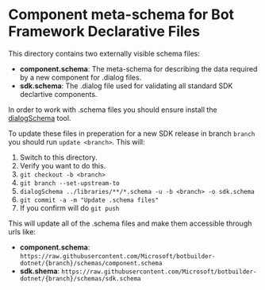 # Component meta-schema for Bot Framework Declarative Files
This directory contains two externally visible schema files:
* __component.schema__: The meta-schema for describing the data required by a new component for .dialog files.  
* __sdk.schema__: The .dialog file used for validating all standard SDK declartive components.

In order to work with .schema files you should ensure install the [dialogSchema](https://github.com/microsoft/botbuilder-tools/tree/V.Future/packages/DialogSchema) tool.

To update these files in preperation for a new SDK release in branch `branch` you should run `update <branch>`.  This will:
1. Switch to this directory.
1. Verify you want to do this.
1. `git checkout -b <branch>`
1. `git branch --set-upstream-to`
1. `dialogSchema ../libraries/**/*.schema -u -b <branch> -o sdk.schema`
1. `git commit -a -m "Update .schema files"`
1. If you confirm will do `git push`

This will update all of the .schema files and make them accessible through urls like:
 * __component.schema__: `https://raw.githubusercontent.com/Microsoft/botbuilder-dotnet/{branch}/schemas/component.schema` 
 * __sdk.shema__: `https://raw.githubusercontent.com/Microsoft/botbuilder-dotnet/{branch}/schemas/sdk.schema`

